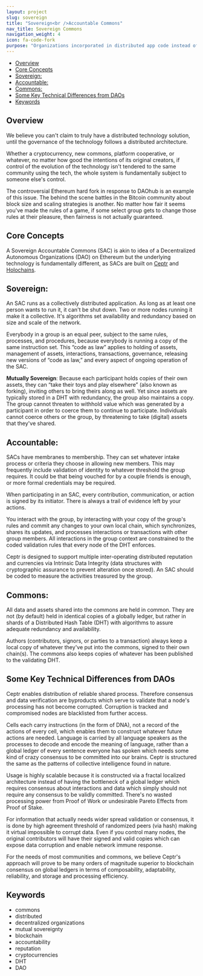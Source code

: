 ```yaml
---
layout: project
slug: sovereign
title: "Sovereign<br />Accountable Commons"
nav_title: Sovereign Commons
navigation_weight: 4
icon: fa-code-fork
purpose: "Organizations incorporated in distributed app code instead of legal codes enabling new patterns of self-governance and mutual sovereignty."
---
```

<!-- TOC START min:1 max:3 link:true update:true -->
  - [Overview](#overview)
  - [Core Concepts](#core-concepts)
  - [Sovereign:](#sovereign)
  - [Accountable:](#accountable)
  - [Commons:](#commons)
  - [Some Key Technical Differences from DAOs](#some-key-technical-differences-from-daos)
  - [Keywords](#keywords)

<!-- TOC END -->

## Overview
We believe you can't claim to truly have a distributed technology solution, until the governance of the technology follows a distributed architecture.

Whether a cryptocurrency, new commons, platform cooperative, or whatever, no matter how good the intentions of its original creators, if control of the evolution of the technology isn't tendered to the same community using the tech, the whole system is fundamentally subject to someone else's control.

The controversial Ethereum hard fork in response to DAOhub is an example of this issue. The behind the scene battles in the Bitcoin community about block size and scaling strategies is another. No matter how fair it seems you've made the rules of a game, if some select group gets to change those rules at their pleasure, then fairness is not actually guaranteed.

## Core Concepts
A Sovereign Accountable Commons (SAC) is akin to idea of a Decentralized Autonomous Organizations (DAO) on Ethereum but the underlying technology is fundamentally different, as SACs are built on [Ceptr](/projects/core) and [Holochains](/projects/holochains).

## Sovereign:
An SAC runs as a collectively distributed application. As long as at least one person wants to run it, it can't be shut down. Two or more nodes running it make it a collective. It's algorithms set availability and redundancy based on size and scale of the network.

Everybody in a group is an equal peer, subject to the same rules, processes, and procedures, because everybody is running a copy of the same instruction set. This “code as law” applies to holding of assets, management of assets, interactions, transactions, governance, releasing new versions of “code as law,” and every aspect of ongoing operation of the SAC.

**Mutually Sovereign**: Because each participant holds copies of their own assets, they can “take their toys and play elsewhere” (also known as forking), inviting others to bring theirs along as well.  Yet since assets are typically stored in a DHT with redundancy, the group also maintains a copy. The group cannot threaten to withhold value which was generated by a participant in order to coerce them to continue to participate. Individuals cannot coerce others or the group, by threatening to take (digital) assets that they've shared.

## Accountable:
SACs have membranes to membership. They can set whatever intake process or criteria they choose in allowing new members. This may frequently include validation of identity to whatever threshold the group requires. It could be that being vouched for by a couple friends is enough, or more formal credentials may be required.

When participating in an SAC, every contribution, communication, or action is signed by its initiator. There is always a trail of evidence left by your actions.

You interact with the group, by interacting with your copy of the group's rules and commit any changes to your own local chain, which synchronizes, shares its updates, and processes interactions or transactions with other group members. All interactions in the group context are constrained to the coded validation rules that every node of the DHT enforces.

Ceptr is designed to support multiple inter-operating distributed reputation and currencies via Intrinsic Data Integrity (data structures with cryptographic assurance to prevent alteration once stored). An SAC should be coded to measure the activities treasured by the group.

## Commons:
All data and assets shared into the commons are held in common. They are not (by default) held in identical copies of a globally ledger, but rather in shards of a Distributed Hash Table (DHT) with algorithms to assure adequate redundancy and availability.

Authors (contributors, signors, or parties to a transaction) always keep a local copy of whatever they've put into the commons, signed to their own chain(s). The commons also keeps copies of whatever has been published to the validating DHT.


## Some Key Technical Differences from DAOs
Ceptr enables distribution of reliable shared process. Therefore consensus and data verification are byproducts which serve to validate that a node's processing has not become corrupted. Corruption is tracked and compromised nodes are blacklisted from further access.

Cells each carry instructions (in the form of DNA), not a record of the actions of every cell, which enables them to construct whatever future actions are needed. Language is carried by all language speakers as the processes to decode and encode the meaning of language, rather than a global ledger of every sentence everyone has spoken which needs some kind of crazy consensus to be committed into our brains.  Ceptr is structured the same as the patterns of collective intelligence found in nature.

Usage is highly scalable because it is constructed via a fractal localized architecture instead of having the bottleneck of a global ledger which requires consensus about interactions and data which simply should not require any consensus to be validly committed.
There's no wasted processing power from Proof of Work or undesirable Pareto Effects from Proof of Stake.

For information that actually needs wider spread validation or consensus, it is done by high agreement threshold of randomized peers (via hash) making it virtual impossible to corrupt data. Even if you control many nodes, the original contributors will have their signed and valid copies which can expose data corruption and enable network immune response.

For the needs of most communities and commons, we believe Ceptr's approach will prove to be many orders of magnitude superior to blockchain consensus on global ledgers in terms of composability, adaptability, reliability, and storage and processing efficiency.


## Keywords
 - commons
 - distributed
 - decentralized organizations
 - mutual sovereignty
 - blockchain
 - accountability
 - reputation
 - cryptocurrencies
 - DHT
 - DAO

